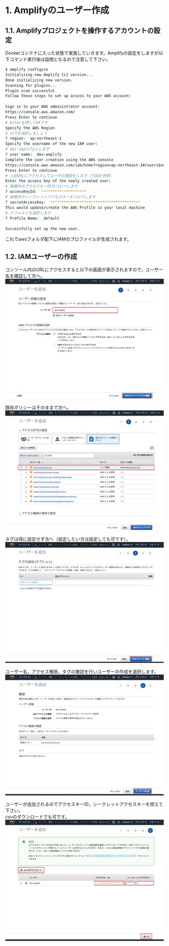 # 1. Amplifyのユーザー作成

## 1.1. Amplifyプロジェクトを操作するアカウントの設定

Dockerコンテナに入った状態で実施していきます。Amplifyの設定をしますが以下コマンド実行後は設問となるので注意して下さい。

```sh
$ amplify configure
Initializing new Amplify CLI version...
Done initializing new version.
Scanning for plugins...
Plugin scan successful
Follow these steps to set up access to your AWS account:

Sign in to your AWS administrator account:
https://console.aws.amazon.com/
Press Enter to continue
# Enterを押してOKです
Specify the AWS Region
# 以下を選択しましょう
? region:  ap-northeast-1
Specify the username of the new IAM user:
# dev-amplifyとします
? user name:  dev-amplify
Complete the user creation using the AWS console
https://console.aws.amazon.com/iam/home?region=ap-northeast-1#/users$new?step=final&accessKey&userNames=dev-amplify&permissionType=policies&policies=arn:aws:iam::aws:policy%2FAdministratorAccess
Press Enter to continue
# 上記URLにアクセスしてユーザの確認をします（下図を参照）
Enter the access key of the newly created user:
# 画像内のアクセスキーIDをコピペします
? accessKeyId:  ********************
# 画像内のシークレットアクセスキーをコピペします
? secretAccessKey:  ****************************************
This would update/create the AWS Profile in your local machine
# デフォルトを選択します
? Profile Name:  default

Successfully set up the new user.
```

これでawsフォルダ配下にIAMのプロファイルが生成されます。

## 1.2. IAMユーザーの作成

コンソール内のURLにアクセスすると以下の画面が表示されますので，ユーザー名を確認して次へ。
![](./img/2021-05-06-01-49-19.png)

既存ポリシーはそのままで次へ。
![](./img/2021-05-06-01-49-32.png)

タグは得に設定せず次へ（設定したい方は設定しても可です）。
![](./img/2021-05-06-01-49-44.png)

ユーザー名，アクセス権限，タグの確認を行いユーザーの作成を選択します。
![](./img/2021-05-06-01-49-53.png)

ユーザーが追加されるのでアクセスキーID，シークレットアクセスキーを控えて下さい。<br>csvのダウンロードでも可です。
![](./img/2021-05-06-01-50-01.png)